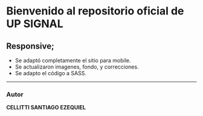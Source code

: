 # Bienvenido al repositorio oficial de **UP SIGNAL**
## Responsive;
- Se adaptó completamente el sitio para mobile.
- Se actualizaron imagenes, fondo, y correcciones.
- Se adapto el código a SASS.

------------

### Autor
**CELLITTI SANTIAGO EZEQUIEL**
